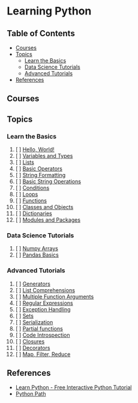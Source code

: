 # Learning Python

## Table of Contents

<!-- START doctoc generated TOC please keep comment here to allow auto update -->
<!-- DON'T EDIT THIS SECTION, INSTEAD RE-RUN doctoc TO UPDATE -->

- [Courses](#courses)
- [Topics](#topics)
  - [Learn the Basics](#learn-the-basics)
  - [Data Science Tutorials](#data-science-tutorials)
  - [Advanced Tutorials](#advanced-tutorials)
- [References](#references)

<!-- END doctoc generated TOC please keep comment here to allow auto update -->

## Courses

## Topics

### Learn the Basics

1. [ ] [Hello, World!](README.md)
1. [ ] [Variables and Types](README.md)
1. [ ] [Lists](README.md)
1. [ ] [Basic Operators](README.md)
1. [ ] [String Formatting](README.md)
1. [ ] [Basic String Operations](README.md)
1. [ ] [Conditions](README.md)
1. [ ] [Loops](README.md)
1. [ ] [Functions](README.md)
1. [ ] [Classes and Objects](README.md)
1. [ ] [Dictionaries](README.md)
1. [ ] [Modules and Packages](README.md)

### Data Science Tutorials

1. [ ] [Numpy Arrays](README.md)
1. [ ] [Pandas Basics](README.md)

### Advanced Tutorials

1. [ ] [Generators](README.md)
1. [ ] [List Comprehensions](README.md)
1. [ ] [Multiple Function Arguments](README.md)
1. [ ] [Regular Expressions](README.md)
1. [ ] [Exception Handling](README.md)
1. [ ] [Sets](README.md)
1. [ ] [Serialization](README.md)
1. [ ] [Partial functions](README.md)
1. [ ] [Code Introspection](README.md)
1. [ ] [Closures](README.md)
1. [ ] [Decorators](README.md)
1. [ ] [Map, Filter, Reduce](README.md)

## References

- [Learn Python - Free Interactive Python Tutorial](https://www.learnpython.org)
- [Python Path](https://app.pluralsight.com/paths/skill/python)
